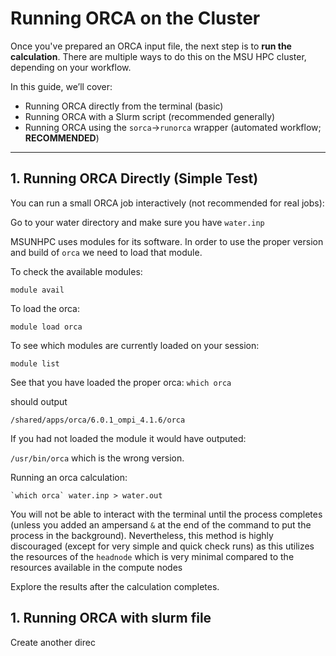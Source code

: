 # Running ORCA on the Cluster

Once you've prepared an ORCA input file, the next step is to **run the calculation**. There are multiple ways to do this on the MSU HPC cluster, depending on your workflow.

In this guide, we’ll cover:

- Running ORCA directly from the terminal (basic)
- Running ORCA with a Slurm script (recommended generally)
- Running ORCA using the `sorca`->`runorca` wrapper (automated workflow; **RECOMMENDED**)

---

## 1. Running ORCA Directly (Simple Test)

You can run a small ORCA job interactively (not recommended for real jobs):

Go to your water directory and make sure you have `water.inp`

MSUNHPC uses modules for its software. In order to use the proper version and build of `orca` we need to load that module.

To check the available modules:

`module avail`

To load the orca:

`module load orca`

To see which modules are currently loaded on your session:

`module list`

See that you have loaded the proper orca:
`which orca`

should output

`/shared/apps/orca/6.0.1_ompi_4.1.6/orca`

If you had not loaded the module it would have outputed:

`/usr/bin/orca` which is the wrong version.

Running an orca calculation:

```
`which orca` water.inp > water.out
```
You will not be able to interact with the terminal until the process completes (unless you added an ampersand `&` at the end of the command to put the process in the background). Nevertheless, this method is highly discouraged (except for very simple and quick check runs) as this utilizes the resources of the `headnode` which is very minimal compared to the resources available in the compute nodes

Explore the results after the calculation completes.

## 1. Running ORCA with slurm file

Create another direc